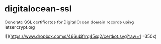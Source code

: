 # digitalocean-ssl
Generate SSL certificates for DigitalOcean domain records using letsencrypt.org

![](https://www.dropbox.com/s/466ubjfrrq45sq2/certbot.svg?raw=1 =350x)
